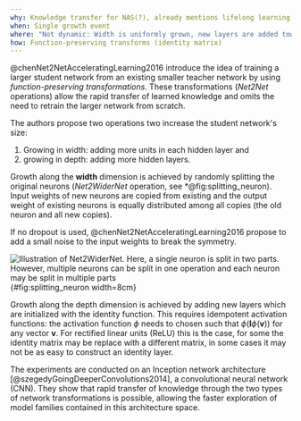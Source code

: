 ```yaml
---
why: Knowledge transfer for NAS(?), already mentions lifelong learning (no experiments)
when: Single growth event
where: "Not dynamic: Width is uniformly grown, new layers are added towards the end"
how: Function-preserving transforms (identity matrix)
---
```




@chenNet2NetAcceleratingLearning2016 introduce the idea of training a larger
student network from an existing smaller teacher network by using
*function-preserving transformations*.
These transformations (*Net2Net* operations) allow the rapid transfer of learned
knowledge and omits the need to retrain the larger network from scratch.

The authors propose two operations two increase the student network's size:

1. Growing in width: adding more units in each hidden layer and
2. growing in depth: adding more hidden layers.

Growth along the **width** dimension is achieved by randomly splitting the original
neurons (*Net2WiderNet* operation, see *@fig:splitting_neuron). Input weights of new neurons are copied from existing
and the output weight of existing neurons is equally distributed among all
copies (the old neuron and all new copies).

If no dropout is used, @chenNet2NetAcceleratingLearning2016 propose to add a small
noise to the input weights to break the symmetry.

![Illustration of *Net2WiderNet*. Here, a single neuron is split in two parts. However, multiple neurons can be split in one operation and each neuron may be split in multiple parts](img/splitting_neuron){#fig:splitting_neuron width=8cm}

Growth along the depth dimension is achieved by adding new layers which are
initialized with the identity function.
This requires idempotent activation functions: the activation function $\phi$
needs to chosen such that $\phi(\mathbf{I}\phi(\mathbf{v}))$ for any vector $\mathbf{v}$.
For rectified linear units (ReLU) this is the case, for some the identity matrix
may be replace with a different matrix, in some cases it may not be as easy
to construct an identity layer.



The experiments are conducted on an Inception network architecture [@szegedyGoingDeeperConvolutions2014],
a convolutional neural network (CNN).
They show that rapid transfer of knowledge through the two types of network
transformations is possible, allowing the faster exploration of model families
contained in this architecture space.
